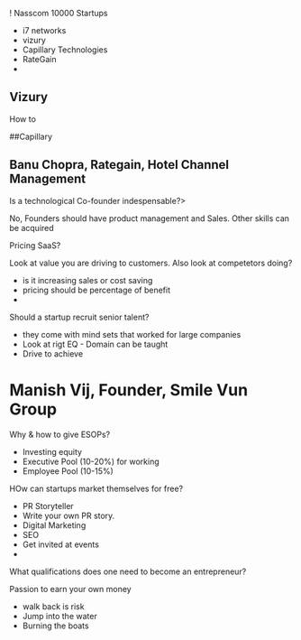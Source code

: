 ! Nasscom 10000 Startups

* i7 networks
* vizury
* Capillary Technologies
* RateGain
* 

## Vizury

How to 

##Capillary

## Banu Chopra, Rategain, Hotel Channel Management

Is a technological Co-founder indespensable?>

No, Founders should have product management and Sales.  Other skills can be acquired

Pricing SaaS?

Look at value you are driving to customers.  Also look at competetors doing?

* is it increasing sales or cost saving
* pricing should be percentage of benefit
* 

Should a startup recruit senior talent?

* they come with mind sets that worked for large companies
* Look at rigt EQ - Domain can be taught
* Drive to achieve 

# Manish Vij, Founder, Smile Vun Group

Why & how to give ESOPs?

- Investing equity
- Executive Pool (10-20%) for working
- Employee Pool (10-15%)

HOw can startups market themselves for free?
- PR Storyteller
- Write your own PR story. 
- Digital Marketing
- SEO
- Get invited at events
-


What qualifications does one need to become an entrepreneur?


Passion to earn your own money 

- walk back  is risk
- Jump into the water
- Burning the boats

